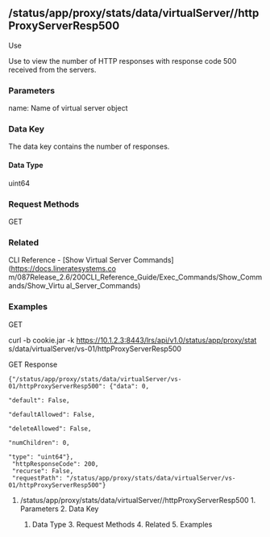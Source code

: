 ## /status/app/proxy/stats/data/virtualServer/<name>/httpProxyServerResp500

Use

Use to view the number of HTTP responses with response code 500 received from
the servers.

### Parameters

name: Name of virtual server object

### Data Key

The data key contains the number of responses.

#### Data Type

uint64

### Request Methods

GET

### Related

CLI Reference - [Show Virtual Server Commands](https://docs.lineratesystems.co
m/087Release_2.6/200CLI_Reference_Guide/Exec_Commands/Show_Commands/Show_Virtu
al_Server_Commands)

### Examples

GET

curl -b cookie.jar -k https://10.1.2.3:8443/lrs/api/v1.0/status/app/proxy/stat
s/data/virtualServer/vs-01/httpProxyServerResp500

GET Response

    
    
    {"/status/app/proxy/stats/data/virtualServer/vs-01/httpProxyServerResp500": {"data": 0,
                                                                               "default": False,
                                                                               "defaultAllowed": False,
                                                                               "deleteAllowed": False,
                                                                               "numChildren": 0,
                                                                               "type": "uint64"},
     "httpResponseCode": 200,
     "recurse": False,
     "requestPath": "/status/app/proxy/stats/data/virtualServer/vs-01/httpProxyServerResp500"}
    

  1. /status/app/proxy/stats/data/virtualServer/<name>/httpProxyServerResp500
    1. Parameters
    2. Data Key
      1. Data Type
    3. Request Methods
    4. Related
    5. Examples

